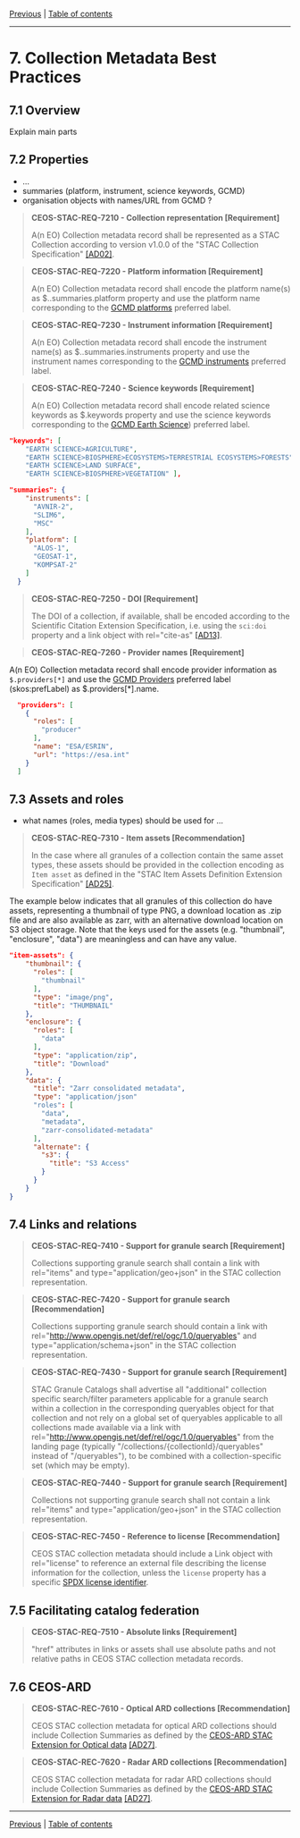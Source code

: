 [Previous](granule-metadata.md) | [Table of contents](README.md)
***
# 7. Collection Metadata Best Practices

[//]: # (this is a comment)

## 7.1 Overview
Explain main parts

## 7.2 Properties

- ...
- summaries  (platform, instrument, science keywords, GCMD)
- organisation objects with names/URL from GCMD ?


> **CEOS-STAC-REQ-7210 - Collection representation [Requirement]**<a name="BP-7210"></a>
>
> A(n EO) Collection metadata record shall be represented as a STAC Collection according to version v1.0.0 of the "STAC Collection Specification" [[AD02]](./introduction.md#AD02).


> **CEOS-STAC-REQ-7220 - Platform information [Requirement]**<a name="BP-7220"></a>
>
> A(n EO) Collection metadata record shall encode the platform name(s) as $..summaries.platform property and use the platform name corresponding to the [GCMD platforms](https://gcmd.earthdata.nasa.gov/KeywordViewer/scheme/platforms?gtm_scheme=platforms) preferred label.


> **CEOS-STAC-REQ-7230 - Instrument information [Requirement]**<a name="BP-7230"></a>
>
> A(n EO) Collection metadata record shall encode the instrument name(s) as $..summaries.instruments property and use the instrument names corresponding to the [GCMD instruments](https://gcmd.earthdata.nasa.gov/KeywordViewer/scheme/instruments?gtm_scheme=instruments) preferred label.


> **CEOS-STAC-REQ-7240 - Science keywords [Requirement]**<a name="BP-7240"></a>
>
> A(n EO) Collection metadata record shall encode related science keywords as $.keywords property and use the science keywords corresponding to the [GCMD Earth Science](https://gcmd.earthdata.nasa.gov/KeywordViewer/scheme/Earth%20Science?gtm_scheme=Earth%20Science)) preferred label.


```json
"keywords": [
    "EARTH SCIENCE>AGRICULTURE",
    "EARTH SCIENCE>BIOSPHERE>ECOSYSTEMS>TERRESTRIAL ECOSYSTEMS>FORESTS",
    "EARTH SCIENCE>LAND SURFACE",
    "EARTH SCIENCE>BIOSPHERE>VEGETATION" ],

"summaries": {
    "instruments": [
      "AVNIR-2",
      "SLIM6",
      "MSC"
    ],
    "platform": [
      "ALOS-1",
      "GEOSAT-1",
      "KOMPSAT-2"
    ]
  }
``` 


> **CEOS-STAC-REQ-7250 - DOI [Requirement]**<a name="BP-7250"></a>
>
> The DOI of a collection, if available, shall be encoded according to the Scientific Citation Extension Specification, i.e. using the `sci:doi` property and a link object with rel="cite-as" [[AD13]](./introduction.md#AD13).
> 

> **CEOS-STAC-REQ-7260 - Provider names [Requirement]**<a name="BP-7260"></a>
>
A(n EO) Collection metadata record shall encode provider information as `$.providers[*]` and use the [GCMD Providers](https://gcmd.earthdata.nasa.gov/KeywordViewer/scheme/providers?gtm_scheme=providers) preferred label (skos:prefLabel) as $.providers[*].name.

```json
  "providers": [
    {
      "roles": [
        "producer"
      ],
      "name": "ESA/ESRIN",
      "url": "https://esa.int"
    }
  ]
``` 

## 7.3 Assets and roles

- what names (roles, media types) should be used for ...

> **CEOS-STAC-REQ-7310 - Item assets [Recommendation]**<a name="BP-7310"></a>
>
> In the case where all granules of a collection contain the same asset types, these assets should be provided in the collection encoding as `Item asset` as defined in the "STAC Item Assets Definition Extension Specification" [[AD25]](./introduction.md#AD25).
> 

The example below indicates that all granules of this collection do have assets, representing a thumbnail of type PNG, a download location as .zip file and are also available as zarr, with an alternative download location on S3 object storage.  Note that the keys used for the assets (e.g. "thumbnail", "enclosure", "data") are meaningless and can have any value.

```json
"item-assets": {
    "thumbnail": {
      "roles": [
        "thumbnail"
      ],
      "type": "image/png",
      "title": "THUMBNAIL"
    },
    "enclosure": {
      "roles": [
        "data"
      ],
      "type": "application/zip",
      "title": "Download"
    },
    "data": {
      "title": "Zarr consolidated metadata",
      "type": "application/json"
      "roles": [
        "data",
        "metadata",
        "zarr-consolidated-metadata"
      ],
      "alternate": {
        "s3": {
          "title": "S3 Access"
        }
      }
    }
}
```



## 7.4 Links and relations

> **CEOS-STAC-REQ-7410 - Support for granule search [Requirement]**<a name="BP-7410"></a>
> 
> Collections supporting granule search shall contain a link with rel="items" and type="application/geo+json" in the STAC collection representation.

> **CEOS-STAC-REC-7420 - Support for granule search [Recommendation]**<a name="BP-7420"></a>
> 
> Collections supporting granule search should contain a link with rel="http://www.opengis.net/def/rel/ogc/1.0/queryables" and type="application/schema+json" in the STAC collection representation.

> **CEOS-STAC-REQ-7430 - Support for granule search [Requirement]**<a name="BP-7430"></a>
> 
> STAC Granule Catalogs shall advertise all "additional" collection specific search/filter parameters applicable for a granule search within a collection in the corresponding queryables object for that collection and not rely on a global set of queryables applicable to all collections made available via a link with rel="http://www.opengis.net/def/rel/ogc/1.0/queryables" from the landing page (typically "/collections/{collectionId}/queryables" instead of "/queryables"), to be combined with a collection-specific set (which may be empty).

> **CEOS-STAC-REQ-7440 - Support for granule search [Requirement]**<a name="BP-7440"></a>
> 
> Collections not supporting granule search shall not contain a link rel="items" and type="application/geo+json" in the STAC collection representation.

> **CEOS-STAC-REC-7450 - Reference to license [Recommendation]**<a name="BP-7450"></a>
>
> CEOS STAC collection metadata should include a Link object with rel="license" to reference an external file describing the license information for the collection, unless the `license` property has a specific [SPDX license identifier](https://spdx.org/licenses/).


## 7.5 Facilitating catalog federation

> **CEOS-STAC-REQ-7510 - Absolute links [Requirement]**<a name="BP-7510"></a>
>
> "href" attributes in links or assets shall use absolute paths and not relative paths in CEOS STAC collection metadata records.

## 7.6 CEOS-ARD 

> **CEOS-STAC-REC-7610 - Optical ARD collections [Recommendation]**<a name="BP-7610"></a>
>
> CEOS STAC collection metadata for optical ARD collections should include Collection Summaries as defined by the [CEOS-ARD STAC Extension for Optical data](https://github.com/stac-extensions/ceos-ard/blob/main/optical.md#stac-collections) [[AD27]](./introduction.md#AD27).

> **CEOS-STAC-REC-7620 - Radar ARD collections [Recommendation]**<a name="BP-7620"></a>
>
> CEOS STAC collection metadata for radar ARD collections should include Collection Summaries as defined by the [CEOS-ARD STAC Extension for Radar data](https://github.com/stac-extensions/ceos-ard/blob/main/radar.md#stac-collections) [[AD27]](./introduction.md#AD27).


***
[Previous](granule-metadata.md) | [Table of contents](README.md)
